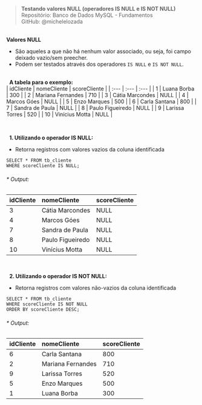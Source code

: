 > **Testando valores NULL (operadores IS NULL e IS NOT NULL)**  
> Repositório: Banco de Dados MySQL - Fundamentos  
> GitHub: @michelelozada
&nbsp;
     
&nbsp;      
**Valores NULL**    
- São aqueles a que não há nenhum valor associado, ou seja, foi campo deixado vazio/sem preecher.
- Podem ser testados através dos operadores `IS NULL` e `IS NOT NULL`.  
&nbsp;
     
&nbsp;
**A tabela para o exemplo:**   
| idCliente | nomeCliente 		| scoreCliente |
| :---      | :---	      		| :---         |
| 1         | Luana Borba	    | 300          |
| 2	        | Mariana Fernandes | 710          |
| 3	        | Cátia Marcondes	| NULL         |
| 4	        | Marcos Góes	    | NULL         |
| 5	        | Enzo Marques	    | 500          |
| 6	        | Carla Santana	    | 800          |
| 7	        | Sandra de Paula	| NULL         |
| 8	        | Paulo Figueiredo  | NULL         |
| 9	        | Larissa Torres	| 520          |
| 10        | Vinícius Motta	| NULL         |

&nbsp;
     
&nbsp;
**1. Utilizando o operador IS NULL:**  
* Retorna registros com valores vazios da coluna identificada
```mysql
SELECT * FROM tb_cliente 
WHERE scoreCliente IS NULL;
```
###### * Output:  
| idCliente | nomeCliente 		| scoreCliente |
| :---      | :---	      		| :---         |
| 3	        | Cátia Marcondes	| NULL         |
| 4	        | Marcos Góes	    | NULL         |
| 7	        | Sandra de Paula	| NULL         |
| 8	        | Paulo Figueiredo  | NULL         |
| 10        | Vinícius Motta	| NULL         |

&nbsp;
     
&nbsp;
**2. Utilizando o operador IS NOT NULL:**  
* Retorna registros com valores não-vazios da coluna identificada  
```mysql
SELECT * FROM tb_cliente 
WHERE scoreCliente IS NOT NULL
ORDER BY scoreCliente DESC;
```
###### * Output:  
| idCliente | nomeCliente 		| scoreCliente |
| :---      | :---	      		| :---         |
| 6	        | Carla Santana	    | 800          |
| 2	        | Mariana Fernandes | 710          |
| 9	        | Larissa Torres	| 520          |
| 5	        | Enzo Marques	    | 500          |
| 1         | Luana Borba	    | 300          |